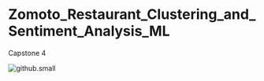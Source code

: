 # Zomoto_Restaurant_Clustering_and_Sentiment_Analysis_ML
Capstone 4

![github.small](![image](https://user-images.githubusercontent.com/109691110/208282171-5ff1a166-061c-471e-8209-eb28b7b7d7b9.png))

